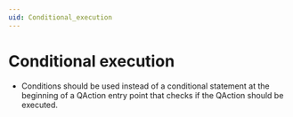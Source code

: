```yaml
---
uid: Conditional_execution
---
```


# Conditional execution

- Conditions should be used instead of a conditional statement at the beginning of a QAction entry point that checks if the QAction should be executed.
